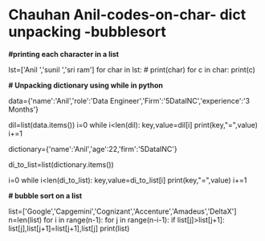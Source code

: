 # Chauhan Anil-codes-on-char- dict unpacking -bubblesort

**#printing each character in a list**

lst=['Anil ','sunil ','sri ram']
for char in lst:
    # print(char)
    for c in char:
        print(c)

**# Unpacking dictionary using while in python**

data={'name':'Anil','role':'Data Engineer','Firm':'5DataINC','experience':'3 Months'}

dil=list(data.items())
i=0
while i<len(dil):
   key,value=dil[i]
   print(key,"=",value)
   i+=1

dictionary={'name':'Anil','age':22,'firm':'5DataINC'}

di_to_list=list(dictionary.items())

i=0
while i<len(di_to_list):
    key,value=di_to_list[i]
    print(key,"=",value)
    i+=1

**# bubble sort on a list**


list=['Google','Capgemini','Cognizant','Accenture','Amadeus','DeltaX']
n=len(list)
for i in range(n-1):
    for j in range(n-i-1):
        if list[j]>list[j+1]:
            list[j],list[j+1]=list[j+1],list[j]
print(list)
